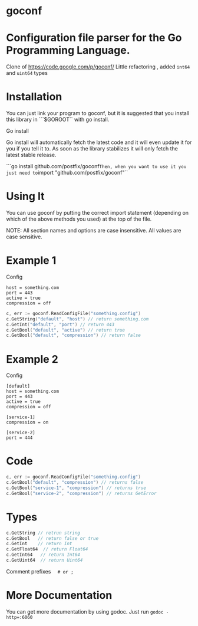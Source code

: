 goconf
======
Configuration file parser for the Go Programming Language.
=========================================================
Clone of  https://code.google.com/p/goconf/  Little refactoring , added ``int64`` and ``uint64`` types

Installation
============
You can just link your program to goconf, but it is suggested that you install this library in ```$GOROOT`` with go install.

Go install

Go install will automatically fetch the latest code and it will even update it for you if you tell it to. As soon as the library stabilizes it will only fetch the latest stable release.

```go install github.com/postfix/goconf``
Then, when you want to use it you just need to ``import "github.com/postfix/goconf"``

Using It
==========
You can use goconf by putting the correct import statement (depending on which of the above methods you used) at the top of the file.

NOTE: All section names and options are case insensitive. All values are case sensitive.

Example 1
=========
Config
```
host = something.com
port = 443
active = true
compression = off
```

```go
c, err := goconf.ReadConfigFile("something.config")
c.GetString("default", "host") // return something.com
c.GetInt("default", "port") // return 443
c.GetBool("default", "active") // return true
c.GetBool("default", "compression") // return false
```

Example 2
=========
Config
```
[default]
host = something.com
port = 443
active = true
compression = off

[service-1]
compression = on

[service-2]
port = 444
```
Code
====

```go
c, err := goconf.ReadConfigFile("something.config")
c.GetBool("default", "compression") // returns false
c.GetBool("service-1", "compression") // returns true
c.GetBool("service-2", "compression") // returns GetError
```


Types
======
```go
c.GetString // retrun string 
c.GetBool   // return false or true
c.GetInt    // return Int
c.GetFloat64  // return Float64
c.GetInt64   // return Int64
c.GetUint64  // return Uint64 
```
Comment prefixes ```  # or ;```

More Documentation
==================
You can get more documentation by using godoc. Just run ```godoc -http=:6060```
